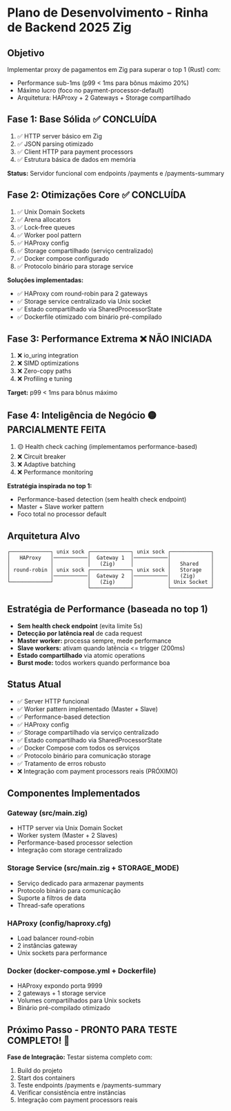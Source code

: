 # Plano de Desenvolvimento - Rinha de Backend 2025 Zig

## Objetivo
Implementar proxy de pagamentos em Zig para superar o top 1 (Rust) com:
- Performance sub-1ms (p99 < 1ms para bônus máximo 20%)
- Máximo lucro (foco no payment-processor-default)
- Arquitetura: HAProxy + 2 Gateways + Storage compartilhado

## Fase 1: Base Sólida ✅ CONCLUÍDA
1. ✅ HTTP server básico em Zig
2. ✅ JSON parsing otimizado 
3. ✅ Client HTTP para payment processors
4. ✅ Estrutura básica de dados em memória

**Status:** Servidor funcional com endpoints /payments e /payments-summary

## Fase 2: Otimizações Core ✅ CONCLUÍDA
1. ✅ Unix Domain Sockets
2. ✅ Arena allocators  
3. ✅ Lock-free queues
4. ✅ Worker pool pattern
5. ✅ HAProxy config
6. ✅ Storage compartilhado (serviço centralizado)
7. ✅ Docker compose configurado
8. ✅ Protocolo binário para storage service

**Soluções implementadas:**
- ✅ HAProxy com round-robin para 2 gateways
- ✅ Storage service centralizado via Unix socket
- ✅ Estado compartilhado via SharedProcessorState
- ✅ Dockerfile otimizado com binário pré-compilado

## Fase 3: Performance Extrema ❌ NÃO INICIADA
1. ❌ io_uring integration
2. ❌ SIMD optimizations
3. ❌ Zero-copy paths
4. ❌ Profiling e tuning

**Target:** p99 < 1ms para bônus máximo

## Fase 4: Inteligência de Negócio 🟡 PARCIALMENTE FEITA
1. 🟡 Health check caching (implementamos performance-based)
2. ❌ Circuit breaker
3. ❌ Adaptive batching  
4. ❌ Performance monitoring

**Estratégia inspirada no top 1:**
- Performance-based detection (sem health check endpoint)
- Master + Slave worker pattern
- Foco total no processor default

## Arquitetura Alvo

```
┌─────────────┐ unix sock ┌─────────────┐ unix sock ┌─────────────┐
│   HAProxy   │───────────│  Gateway 1  │───────────│             │
│             │           │   (Zig)     │           │   Shared    │
│ round-robin │ unix sock ┌─────────────┐ unix sock │   Storage   │
│             │───────────│  Gateway 2  │───────────│   (Zig)     │
└─────────────┘           │   (Zig)     │           │ Unix Socket │
                          └─────────────┘           └─────────────┘
```

## Estratégia de Performance (baseada no top 1)
- **Sem health check endpoint** (evita limite 5s)
- **Detecção por latência real** de cada request
- **Master worker:** processa sempre, mede performance  
- **Slave workers:** ativam quando latência <= trigger (200ms)
- **Estado compartilhado** via atomic operations
- **Burst mode:** todos workers quando performance boa

## Status Atual
- ✅ Server HTTP funcional
- ✅ Worker pattern implementado (Master + Slave)
- ✅ Performance-based detection
- ✅ HAProxy config
- ✅ Storage compartilhado via serviço centralizado
- ✅ Estado compartilhado via SharedProcessorState
- ✅ Docker Compose com todos os serviços
- ✅ Protocolo binário para comunicação storage
- ✅ Tratamento de erros robusto
- ❌ Integração com payment processors reais (PRÓXIMO)

## Componentes Implementados

### Gateway (src/main.zig)
- HTTP server via Unix Domain Socket
- Worker system (Master + 2 Slaves)
- Performance-based processor selection
- Integração com storage centralizado

### Storage Service (src/main.zig + STORAGE_MODE)
- Serviço dedicado para armazenar payments
- Protocolo binário para comunicação
- Suporte a filtros de data
- Thread-safe operations

### HAProxy (config/haproxy.cfg)
- Load balancer round-robin
- 2 instâncias gateway
- Unix sockets para performance

### Docker (docker-compose.yml + Dockerfile)
- HAProxy expondo porta 9999
- 2 gateways + 1 storage service
- Volumes compartilhados para Unix sockets
- Binário pré-compilado otimizado

## Próximo Passo - PRONTO PARA TESTE COMPLETO! 🚀
**Fase de Integração:** Testar sistema completo com:
1. Build do projeto
2. Start dos containers
3. Teste endpoints /payments e /payments-summary
4. Verificar consistência entre instâncias
5. Integração com payment processors reais